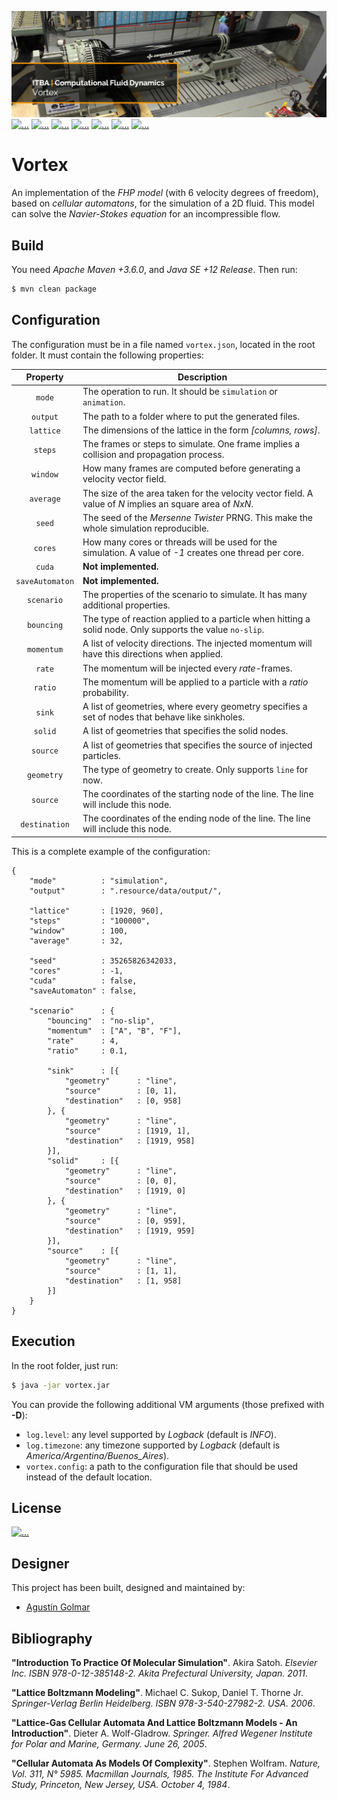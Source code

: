 [![...](.resource/image/readme-header.png)](https://github.com/agustin-golmar/Vortex)
[![...](https://img.shields.io/badge/Java-v12-red.svg?logo=java&logoColor=white)](https://www.oracle.com/technetwork/java/javase/downloads/index.html)
[![...](https://img.shields.io/badge/Infer-v0.17.0-ffc210.svg?logo=facebook&logoColor=white)](https://fbinfer.com/)
[![...](https://www.travis-ci.com/agustin-golmar/Vortex.svg?branch=master)](https://www.travis-ci.com/agustin-golmar/Vortex)
[![...](https://snyk.io/test/github/agustin-golmar/Vortex/badge.svg?targetFile=pom.xml)](https://snyk.io/test/github/agustin-golmar/Vortex?targetFile=pom.xml)
[![...](https://img.shields.io/lgtm/alerts/g/agustin-golmar/Vortex.svg?logo=lgtm&logoWidth=18)](https://lgtm.com/projects/g/agustin-golmar/Vortex/alerts/)
[![...](https://img.shields.io/lgtm/grade/java/g/agustin-golmar/Vortex.svg?logo=lgtm&logoWidth=18)](https://lgtm.com/projects/g/agustin-golmar/Vortex/context:java)
[![...](https://app.fossa.com/api/projects/git%2Bgithub.com%2Fagustin-golmar%2FVortex.svg?type=small)](https://app.fossa.com/projects/git%2Bgithub.com%2Fagustin-golmar%2FVortex?ref=badge_small)

# Vortex

An implementation of the _FHP model_ (with 6 velocity degrees of freedom),
based on _cellular automatons_, for the simulation of a 2D fluid. This model
can solve the _Navier-Stokes equation_ for an incompressible flow.

## Build

You need _Apache Maven +3.6.0_, and _Java SE +12 Release_. Then run:

```bash
$ mvn clean package
```

## Configuration

The configuration must be in a file named `vortex.json`, located in the root
folder. It must contain the following properties:

| Property        | Description                                                                                               |
|:---------------:|-----------------------------------------------------------------------------------------------------------|
| `mode`          | The operation to run. It should be `simulation` or `animation`. |
| `output`        | The path to a folder where to put the generated files. |
| `lattice`       | The dimensions of the lattice in the form _\[columns, rows\]_. |
| `steps`         | The frames or steps to simulate. One frame implies a collision and propagation process. |
| `window`        | How many frames are computed before generating a velocity vector field. |
| `average`       | The size of the area taken for the velocity vector field. A value of _N_ implies an square area of _NxN_. |
| `seed`          | The seed of the _Mersenne Twister_ PRNG. This make the whole simulation reproducible. |
| `cores`         | How many cores or threads will be used for the simulation. A value of _-1_ creates one thread per core. |
| `cuda`          | __Not implemented.__ |
| `saveAutomaton` | __Not implemented.__ |
| `scenario`      | The properties of the scenario to simulate. It has many additional properties. |
| `bouncing`      | The type of reaction applied to a particle when hitting a solid node. Only supports the value `no-slip`. |
| `momentum`      | A list of velocity directions. The injected momentum will have this directions when applied. |
| `rate`          | The momentum will be injected every _rate_-frames. |
| `ratio`         | The momentum will be applied to a particle with a _ratio_ probability. |
| `sink`          | A list of geometries, where every geometry specifies a set of nodes that behave like sinkholes. |
| `solid`         | A list of geometries that specifies the solid nodes. |
| `source`        | A list of geometries that specifies the source of injected particles. |
| `geometry`      | The type of geometry to create. Only supports `line` for now. |
| `source`        | The coordinates of the starting node of the line. The line will include this node. |
| `destination`   | The coordinates of the ending node of the line. The line will include this node. |

This is a complete example of the configuration:

```
{
    "mode"          : "simulation",
    "output"        : ".resource/data/output/",

    "lattice"       : [1920, 960],
    "steps"         : "100000",
    "window"        : 100,
    "average"       : 32,

    "seed"          : 35265826342033,
    "cores"         : -1,
    "cuda"          : false,
    "saveAutomaton" : false,

    "scenario"      : {
        "bouncing"  : "no-slip",
        "momentum"  : ["A", "B", "F"],
        "rate"      : 4,
        "ratio"     : 0.1,

        "sink"      : [{
            "geometry"      : "line",
            "source"        : [0, 1],
            "destination"   : [0, 958]
        }, {
            "geometry"      : "line",
            "source"        : [1919, 1],
            "destination"   : [1919, 958]
        }],
        "solid"     : [{
            "geometry"      : "line",
            "source"        : [0, 0],
            "destination"   : [1919, 0]
        }, {
            "geometry"      : "line",
            "source"        : [0, 959],
            "destination"   : [1919, 959]
        }],
        "source"    : [{
            "geometry"      : "line",
            "source"        : [1, 1],
            "destination"   : [1, 958]
        }]
    }
}
```

## Execution

In the root folder, just run:

```bash
$ java -jar vortex.jar
```

You can provide the following additional VM arguments (those prefixed with __-D__):

* `log.level`: any level supported by _Logback_ (default is _INFO_).
* `log.timezone`: any timezone supported by _Logback_ (default is _America/Argentina/Buenos\_Aires_).
* `vortex.config`: a path to the configuration file that should be used instead of the default location.

## License

[![...](https://app.fossa.io/api/projects/git%2Bgithub.com%2Fagustin-golmar%2FVortex.svg?type=large)](https://app.fossa.io/projects/git%2Bgithub.com%2Fagustin-golmar%2FVortex?ref=badge_large)

## Designer

This project has been built, designed and maintained by:

* [Agustín Golmar](https://github.com/agustin-golmar)

## Bibliography

__"Introduction To Practice Of Molecular Simulation"__. Akira Satoh. _Elsevier
Inc. ISBN 978-0-12-385148-2. Akita Prefectural University, Japan. 2011_.

__"Lattice Boltzmann Modeling"__. Michael C. Sukop, Daniel T. Thorne Jr.
_Springer-Verlag Berlin Heidelberg. ISBN 978-3-540-27982-2. USA. 2006_.

__"Lattice-Gas Cellular Automata And Lattice Boltzmann Models - An
Introduction"__. Dieter A. Wolf-Gladrow. _Springer. Alfred Wegener Institute
for Polar and Marine, Germany. June 26, 2005_.

__"Cellular Automata As Models Of Complexity"__. Stephen Wolfram. _Nature,
Vol. 311, N° 5985. Macmillan Journals, 1985. The Institute For Advanced Study,
Princeton, New Jersey, USA. October 4, 1984_.
